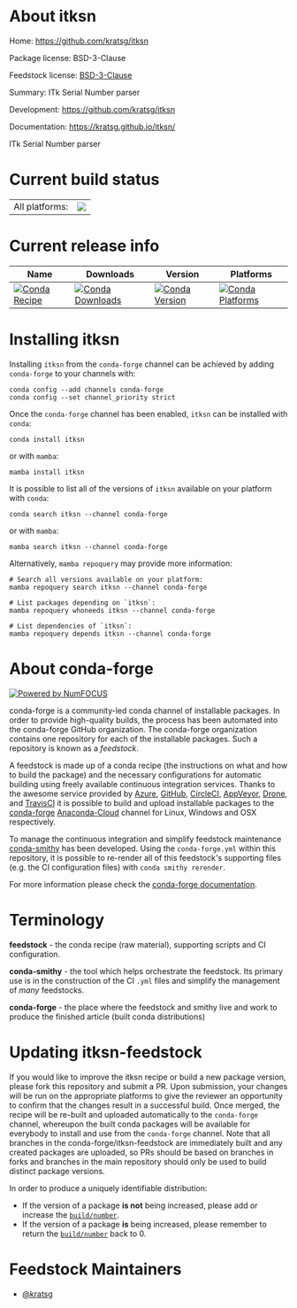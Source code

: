 About itksn
===========

Home: https://github.com/kratsg/itksn

Package license: BSD-3-Clause

Feedstock license: [BSD-3-Clause](https://github.com/conda-forge/itksn-feedstock/blob/main/LICENSE.txt)

Summary: ITk Serial Number parser

Development: https://github.com/kratsg/itksn

Documentation: https://kratsg.github.io/itksn/

ITk Serial Number parser

Current build status
====================


<table><tr><td>All platforms:</td>
    <td>
      <a href="https://dev.azure.com/conda-forge/feedstock-builds/_build/latest?definitionId=18708&branchName=main">
        <img src="https://dev.azure.com/conda-forge/feedstock-builds/_apis/build/status/itksn-feedstock?branchName=main">
      </a>
    </td>
  </tr>
</table>

Current release info
====================

| Name | Downloads | Version | Platforms |
| --- | --- | --- | --- |
| [![Conda Recipe](https://img.shields.io/badge/recipe-itksn-green.svg)](https://anaconda.org/conda-forge/itksn) | [![Conda Downloads](https://img.shields.io/conda/dn/conda-forge/itksn.svg)](https://anaconda.org/conda-forge/itksn) | [![Conda Version](https://img.shields.io/conda/vn/conda-forge/itksn.svg)](https://anaconda.org/conda-forge/itksn) | [![Conda Platforms](https://img.shields.io/conda/pn/conda-forge/itksn.svg)](https://anaconda.org/conda-forge/itksn) |

Installing itksn
================

Installing `itksn` from the `conda-forge` channel can be achieved by adding `conda-forge` to your channels with:

```
conda config --add channels conda-forge
conda config --set channel_priority strict
```

Once the `conda-forge` channel has been enabled, `itksn` can be installed with `conda`:

```
conda install itksn
```

or with `mamba`:

```
mamba install itksn
```

It is possible to list all of the versions of `itksn` available on your platform with `conda`:

```
conda search itksn --channel conda-forge
```

or with `mamba`:

```
mamba search itksn --channel conda-forge
```

Alternatively, `mamba repoquery` may provide more information:

```
# Search all versions available on your platform:
mamba repoquery search itksn --channel conda-forge

# List packages depending on `itksn`:
mamba repoquery whoneeds itksn --channel conda-forge

# List dependencies of `itksn`:
mamba repoquery depends itksn --channel conda-forge
```


About conda-forge
=================

[![Powered by
NumFOCUS](https://img.shields.io/badge/powered%20by-NumFOCUS-orange.svg?style=flat&colorA=E1523D&colorB=007D8A)](https://numfocus.org)

conda-forge is a community-led conda channel of installable packages.
In order to provide high-quality builds, the process has been automated into the
conda-forge GitHub organization. The conda-forge organization contains one repository
for each of the installable packages. Such a repository is known as a *feedstock*.

A feedstock is made up of a conda recipe (the instructions on what and how to build
the package) and the necessary configurations for automatic building using freely
available continuous integration services. Thanks to the awesome service provided by
[Azure](https://azure.microsoft.com/en-us/services/devops/), [GitHub](https://github.com/),
[CircleCI](https://circleci.com/), [AppVeyor](https://www.appveyor.com/),
[Drone](https://cloud.drone.io/welcome), and [TravisCI](https://travis-ci.com/)
it is possible to build and upload installable packages to the
[conda-forge](https://anaconda.org/conda-forge) [Anaconda-Cloud](https://anaconda.org/)
channel for Linux, Windows and OSX respectively.

To manage the continuous integration and simplify feedstock maintenance
[conda-smithy](https://github.com/conda-forge/conda-smithy) has been developed.
Using the ``conda-forge.yml`` within this repository, it is possible to re-render all of
this feedstock's supporting files (e.g. the CI configuration files) with ``conda smithy rerender``.

For more information please check the [conda-forge documentation](https://conda-forge.org/docs/).

Terminology
===========

**feedstock** - the conda recipe (raw material), supporting scripts and CI configuration.

**conda-smithy** - the tool which helps orchestrate the feedstock.
                   Its primary use is in the construction of the CI ``.yml`` files
                   and simplify the management of *many* feedstocks.

**conda-forge** - the place where the feedstock and smithy live and work to
                  produce the finished article (built conda distributions)


Updating itksn-feedstock
========================

If you would like to improve the itksn recipe or build a new
package version, please fork this repository and submit a PR. Upon submission,
your changes will be run on the appropriate platforms to give the reviewer an
opportunity to confirm that the changes result in a successful build. Once
merged, the recipe will be re-built and uploaded automatically to the
`conda-forge` channel, whereupon the built conda packages will be available for
everybody to install and use from the `conda-forge` channel.
Note that all branches in the conda-forge/itksn-feedstock are
immediately built and any created packages are uploaded, so PRs should be based
on branches in forks and branches in the main repository should only be used to
build distinct package versions.

In order to produce a uniquely identifiable distribution:
 * If the version of a package **is not** being increased, please add or increase
   the [``build/number``](https://docs.conda.io/projects/conda-build/en/latest/resources/define-metadata.html#build-number-and-string).
 * If the version of a package **is** being increased, please remember to return
   the [``build/number``](https://docs.conda.io/projects/conda-build/en/latest/resources/define-metadata.html#build-number-and-string)
   back to 0.

Feedstock Maintainers
=====================

* [@kratsg](https://github.com/kratsg/)

